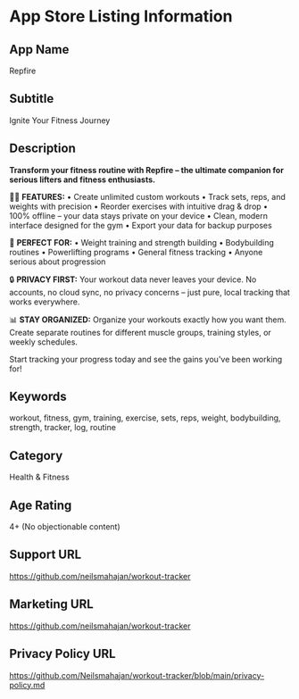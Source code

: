 # App Store Listing Information

## App Name

Repfire

## Subtitle

Ignite Your Fitness Journey

## Description

**Transform your fitness routine with Repfire – the ultimate companion for serious lifters and fitness enthusiasts.**

🏋️‍♂️ **FEATURES:**
• Create unlimited custom workouts
• Track sets, reps, and weights with precision
• Reorder exercises with intuitive drag & drop
• 100% offline – your data stays private on your device
• Clean, modern interface designed for the gym
• Export your data for backup purposes

💪 **PERFECT FOR:**
• Weight training and strength building
• Bodybuilding routines
• Powerlifting programs
• General fitness tracking
• Anyone serious about progression

🔒 **PRIVACY FIRST:**
Your workout data never leaves your device. No accounts, no cloud sync, no privacy concerns – just pure, local tracking that works everywhere.

📊 **STAY ORGANIZED:**
Organize your workouts exactly how you want them. Create separate routines for different muscle groups, training styles, or weekly schedules.

Start tracking your progress today and see the gains you've been working for!

## Keywords

workout, fitness, gym, training, exercise, sets, reps, weight, bodybuilding, strength, tracker, log, routine

## Category

Health & Fitness

## Age Rating

4+ (No objectionable content)

## Support URL

https://github.com/neilsmahajan/workout-tracker

## Marketing URL

https://github.com/neilsmahajan/workout-tracker

## Privacy Policy URL

https://github.com/Neilsmahajan/workout-tracker/blob/main/privacy-policy.md
